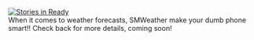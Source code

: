 [![Stories in Ready](http://badge.waffle.io/blaedj/smweather.png)](http://waffle.io/blaedj/smweather)  
When it comes to weather forecasts, SMWeather make your dumb phone smart!!
Check back for more details, coming soon!